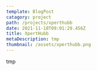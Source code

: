 ```yaml
---
template: BlogPost
catagory: project
path: /projects/xperthubb
date: 2021-11-18T09:01:29.456Z
title: XpertHubb
metaDescription: tmp
thumbnail: /assets/xperthubb.png
---
```

tmp